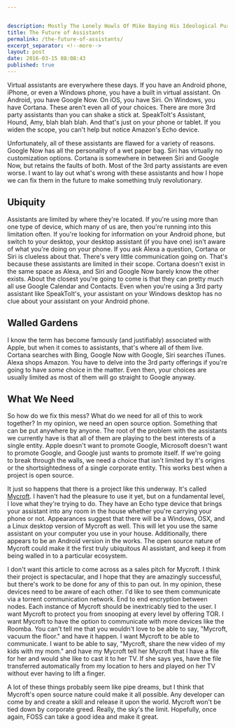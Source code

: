 ```yaml
---


description: Mostly The Lonely Howls Of Mike Baying His Ideological Purity At The Moon
title: The Future of Assistants
permalink: /the-future-of-assistants/
excerpt_separator: <!--more-->
layout: post
date: 2016-03-15 08:08:43
published: true
---
```



Virtual assistants are everywhere these days. If you have an Android phone, iPhone, or even a Windows phone, you have a built in virtual assistant. On Android, you have Google Now. On iOS, you have Siri. On Windows, you have Cortana. These aren't even all of your choices. There are more 3rd party assistants than you can shake a stick at. SpeakToIt's Assistant, Hound, Amy, blah blah blah. And that's just on your phone or tablet. If you widen the scope, you can't help but notice Amazon's Echo device.

<!--more-->

Unfortunately, all of these assistants are flawed for a variety of reasons. Google Now has all the personality of a wet paper bag. Siri has virtually no customization options. Cortana is somewhere in between Siri and Google Now, but retains the faults of both. Most of the 3rd party assistants are even worse. I want to lay out what's wrong with these assistants and how I hope we can fix them in the future to make something truly revolutionary.

## Ubiquity

Assistants are limited by where they're located. If you're using more than one type of device, which many of us are, then you're running into this limitation often. If you're looking for information on your Android phone, but switch to your desktop, your desktop assistant (if you have one) isn't aware of what you're doing on your phone. If you ask Alexa a question, Cortana or Siri is clueless about that. There's very little communication going on. That's because these assistants are limited in their scope. Cortana doesn't exist in the same space as Alexa, and Siri and Google Now barely know the other exists. About the closest you're going to come is that they can pretty much all use Google Calendar and Contacts. Even when you're using a 3rd party assistant like SpeakToIt's, your assistant on your Windows desktop has no clue about your assistant on your Android phone.

## Walled Gardens

I know the term has become famously (and justifiably) associated with Apple, but when it comes to assistants, that's where all of them live. Cortana searches with Bing, Google Now with Google, Siri searches iTunes. Alexa shops Amazon. You have to delve into the 3rd party offerings if you're going to have _some_ choice in the matter. Even then, your choices are usually limited as most of them will go straight to Google anyway.

## What We Need

So how do we fix this mess? What do we need for all of this to work together? In my opinion, we need an open source option. Something that can be put anywhere by anyone. The root of the problem with the assistants we currently have is that all of them are playing to the best interests of a single entity. Apple doesn't want to promote Google, Microsoft doesn't want to promote Google, and Google just wants to promote itself. If we're going to break through the walls, we need a choice that isn't limited by it's origins or the shortsightedness of a single corporate entity. This works best when a project is open source.

It just so happens that there is a project like this underway. It's called [Mycroft](http://mycroft.ai). I haven't had the pleasure to use it yet, but on a fundamental level, I love what they're trying to do. They have an Echo type device that brings your assistant into any room in the house whether you're carrying your phone or not. Appearances suggest that there will be a Windows, OSX, and a Linux desktop version of Mycroft as well. This will let you use the same assistant on your computer you use in your house. Additionally, there appears to be an Android version in the works. The open source nature of Mycroft could make it the first truly ubiquitous AI assistant, and keep it from being walled in to a particular ecosystem.

I don't want this article to come across as a sales pitch for Mycroft. I think their project is spectacular, and I hope that they are amazingly successful, but there's work to be done for any of this to pan out. In my opinion, these devices need to be aware of each other. I'd like to see them communicate via a torrent communication network. End to end encryption between nodes. Each instance of Mycroft should be inextricably tied to the user. I want Mycroft to protect you from snooping at every level by offering TOR. I want Mycroft to have the option to communicate with more devices like the Roomba. You can't tell me that you wouldn't love to be able to say, "Mycroft, vacuum the floor." and have it happen. I want Mycroft to be able to communicate. I want to be able to say, "Mycroft, share the new video of my kids with my mom." and have my Mycroft tell her Mycroft that I have a file for her and would she like to cast it to her TV. If she says yes, have the file transferred automatically from my location to hers and played on her TV without ever having to lift a finger.

A lot of these things probably seem like pipe dreams, but I think that Mycroft's open source nature could make it all possible. Any developer can come by and create a skill and release it upon the world. Mycroft won't be tied down by corporate greed. Really, the sky's the limit. Hopefully, once again, FOSS can take a good idea and make it great.
